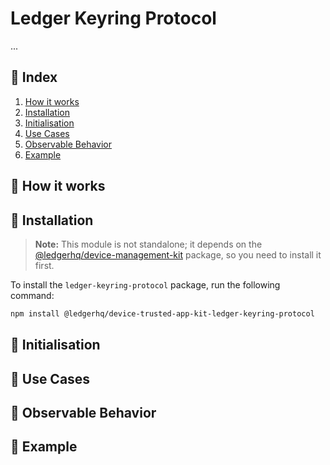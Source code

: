 # Ledger Keyring Protocol

...

## 🔹 Index

1. [How it works](#-how-it-works)
2. [Installation](#-installation)
3. [Initialisation](#-initialisation)
4. [Use Cases](#-use-cases)
5. [Observable Behavior](#-observable-behavior)
6. [Example](#-example)

## 🔹 How it works

## 🔹 Installation

> **Note:** This module is not standalone; it depends on the [@ledgerhq/device-management-kit](https://github.com/LedgerHQ/device-sdk-ts/tree/develop/packages/device-management-kit) package, so you need to install it first.

To install the `ledger-keyring-protocol` package, run the following command:

```sh
npm install @ledgerhq/device-trusted-app-kit-ledger-keyring-protocol
```

## 🔹 Initialisation

## 🔹 Use Cases

## 🔹 Observable Behavior

## 🔹 Example
